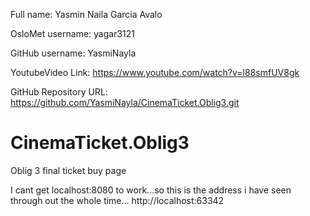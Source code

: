 Full name: Yasmin Naila Garcia Avalo

OsloMet username: yagar3121

GitHub username: YasmiNayla

YoutubeVideo Link: https://www.youtube.com/watch?v=l88smfUV8gk

GitHub Repository URL: https://github.com/YasmiNayla/CinemaTicket.Oblig3.git

# CinemaTicket.Oblig3
 Oblig 3 final ticket buy page

I cant get localhost:8080 to work...so this is the address i have seen through out the whole time... 
http://localhost:63342 